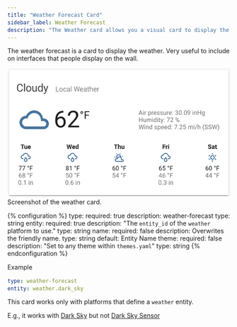 ```yaml
---
title: "Weather Forecast Card"
sidebar_label: Weather Forecast
description: "The Weather card allows you a visual card to display the weather."
---
```


The weather forecast is a card to display the weather. Very useful to include on interfaces that people display on the wall.

<p class='img'>
<img src='/images/lovelace/lovelace_weather.png' alt='Screenshot of the weather card'>
Screenshot of the weather card.
</p>

{% configuration %}
type:
  required: true
  description: weather-forecast
  type: string
entity:
  required: true
  description: "The `entity_id` of the `weather` platform to use."
  type: string
name:
  required: false
  description: Overwrites the friendly name.
  type: string
  default: Entity Name
theme:
  required: false
  description: "Set to any theme within `themes.yaml`"
  type: string
{% endconfiguration %}

Example

```yaml
type: weather-forecast
entity: weather.dark_sky
```

<div class="note">

  This card works only with platforms that define a `weather` entity.
  
  E.g., it works with [Dark Sky](/integrations/weather.darksky/) but not [Dark Sky Sensor](/integrations/darksky)

</div>
